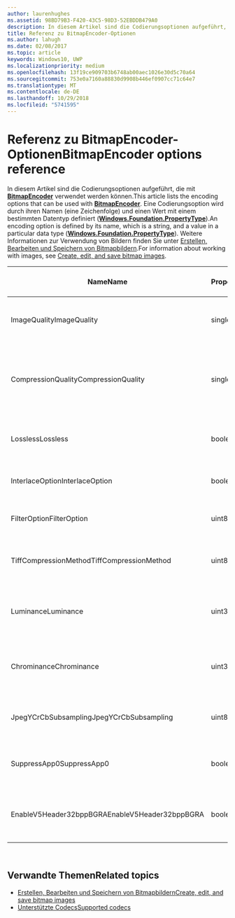 ```yaml
---
author: laurenhughes
ms.assetid: 98BD79B3-F420-43C5-98D3-52EBDDB479A0
description: In diesem Artikel sind die Codierungsoptionen aufgeführt, die mit BitmapEncoder verwendet werden können.
title: Referenz zu BitmapEncoder-Optionen
ms.author: lahugh
ms.date: 02/08/2017
ms.topic: article
keywords: Windows10, UWP
ms.localizationpriority: medium
ms.openlocfilehash: 13f19ce909703b6748ab00aec1026e30d5c70a64
ms.sourcegitcommit: 753e0a7160a88830d9908b446ef0907cc71c64e7
ms.translationtype: MT
ms.contentlocale: de-DE
ms.lasthandoff: 10/29/2018
ms.locfileid: "5741595"
---
```

# <a name="bitmapencoder-options-reference"></a><span data-ttu-id="12942-104">Referenz zu BitmapEncoder-Optionen</span><span class="sxs-lookup"><span data-stu-id="12942-104">BitmapEncoder options reference</span></span>


<span data-ttu-id="12942-105">In diesem Artikel sind die Codierungsoptionen aufgeführt, die mit [**BitmapEncoder**](https://msdn.microsoft.com/library/windows/apps/br226206) verwendet werden können.</span><span class="sxs-lookup"><span data-stu-id="12942-105">This article lists the encoding options that can be used with [**BitmapEncoder**](https://msdn.microsoft.com/library/windows/apps/br226206).</span></span> <span data-ttu-id="12942-106">Eine Codierungsoption wird durch ihren Namen (eine Zeichenfolge) und einen Wert mit einem bestimmten Datentyp definiert ([**Windows.Foundation.PropertyType**](https://msdn.microsoft.com/library/windows/apps/br225871)).</span><span class="sxs-lookup"><span data-stu-id="12942-106">An encoding option is defined by its name, which is a string, and a value in a particular data type ([**Windows.Foundation.PropertyType**](https://msdn.microsoft.com/library/windows/apps/br225871)).</span></span> <span data-ttu-id="12942-107">Weitere Informationen zur Verwendung von Bildern finden Sie unter [Erstellen, Bearbeiten und Speichern von Bitmapbildern](imaging.md).</span><span class="sxs-lookup"><span data-stu-id="12942-107">For information about working with images, see [Create, edit, and save bitmap images](imaging.md).</span></span>

| <span data-ttu-id="12942-108">Name</span><span class="sxs-lookup"><span data-stu-id="12942-108">Name</span></span>                    | <span data-ttu-id="12942-109">PropertyType</span><span class="sxs-lookup"><span data-stu-id="12942-109">PropertyType</span></span> | <span data-ttu-id="12942-110">Verwendungshinweise</span><span class="sxs-lookup"><span data-stu-id="12942-110">Usage notes</span></span>                                                                                        | <span data-ttu-id="12942-111">Gültige Formate</span><span class="sxs-lookup"><span data-stu-id="12942-111">Valid formats</span></span> |
|-------------------------|--------------|----------------------------------------------------------------------------------------------------|---------------|
| <span data-ttu-id="12942-112">ImageQuality</span><span class="sxs-lookup"><span data-stu-id="12942-112">ImageQuality</span></span>            | <span data-ttu-id="12942-113">single</span><span class="sxs-lookup"><span data-stu-id="12942-113">single</span></span>       | <span data-ttu-id="12942-114">Gültige Werte von 0 bis 1,0</span><span class="sxs-lookup"><span data-stu-id="12942-114">Valid values from 0 to 1.0.</span></span> <span data-ttu-id="12942-115">Höhere Werte bedeuten höhere Qualität</span><span class="sxs-lookup"><span data-stu-id="12942-115">Higher values indicate higher quality</span></span>                                 | <span data-ttu-id="12942-116">JPEG, JPEG-XR</span><span class="sxs-lookup"><span data-stu-id="12942-116">JPEG, JPEG-XR</span></span> |
| <span data-ttu-id="12942-117">CompressionQuality</span><span class="sxs-lookup"><span data-stu-id="12942-117">CompressionQuality</span></span>      | <span data-ttu-id="12942-118">single</span><span class="sxs-lookup"><span data-stu-id="12942-118">single</span></span>       | <span data-ttu-id="12942-119">Gültige Werte von 0 bis 1,0</span><span class="sxs-lookup"><span data-stu-id="12942-119">Valid values from 0 to 1.0.</span></span> <span data-ttu-id="12942-120">Höhere Werte bedeuten ein effizienteres und langsameres Komprimierungsverfahren</span><span class="sxs-lookup"><span data-stu-id="12942-120">Higher values indicate a more efficient and slower compression scheme</span></span> | <span data-ttu-id="12942-121">TIFF</span><span class="sxs-lookup"><span data-stu-id="12942-121">TIFF</span></span>          |
| <span data-ttu-id="12942-122">Lossless</span><span class="sxs-lookup"><span data-stu-id="12942-122">Lossless</span></span>                | <span data-ttu-id="12942-123">boolean</span><span class="sxs-lookup"><span data-stu-id="12942-123">boolean</span></span>      | <span data-ttu-id="12942-124">Wenn dieser Wert auf „true“ festgelegt ist, wird die Option „ImageQuality“ ignoriert.</span><span class="sxs-lookup"><span data-stu-id="12942-124">If this is set to true, the ImageQuality option is ignored</span></span>                                        | <span data-ttu-id="12942-125">JPEG-XR</span><span class="sxs-lookup"><span data-stu-id="12942-125">JPEG-XR</span></span>       |
| <span data-ttu-id="12942-126">InterlaceOption</span><span class="sxs-lookup"><span data-stu-id="12942-126">InterlaceOption</span></span>         | <span data-ttu-id="12942-127">boolean</span><span class="sxs-lookup"><span data-stu-id="12942-127">boolean</span></span>      | <span data-ttu-id="12942-128">Gibt an, ob der Interlacemodus für das Bild verwendet wird</span><span class="sxs-lookup"><span data-stu-id="12942-128">Whether to interlace the image</span></span>                                                                    | <span data-ttu-id="12942-129">PNG</span><span class="sxs-lookup"><span data-stu-id="12942-129">PNG</span></span>           |
| <span data-ttu-id="12942-130">FilterOption</span><span class="sxs-lookup"><span data-stu-id="12942-130">FilterOption</span></span>            | <span data-ttu-id="12942-131">uint8</span><span class="sxs-lookup"><span data-stu-id="12942-131">uint8</span></span>        | <span data-ttu-id="12942-132">Verwenden Sie die [**PngFilterMode**](https://msdn.microsoft.com/library/windows/apps/br226389)-Enumeration.</span><span class="sxs-lookup"><span data-stu-id="12942-132">Use the [**PngFilterMode**](https://msdn.microsoft.com/library/windows/apps/br226389) enumeration</span></span>                                | <span data-ttu-id="12942-133">PNG</span><span class="sxs-lookup"><span data-stu-id="12942-133">PNG</span></span>           |
| <span data-ttu-id="12942-134">TiffCompressionMethod</span><span class="sxs-lookup"><span data-stu-id="12942-134">TiffCompressionMethod</span></span>   | <span data-ttu-id="12942-135">uint8</span><span class="sxs-lookup"><span data-stu-id="12942-135">uint8</span></span>        | <span data-ttu-id="12942-136">Verwenden Sie die [**TiffCompressionMode**](https://msdn.microsoft.com/library/windows/apps/br226399)-Enumeration.</span><span class="sxs-lookup"><span data-stu-id="12942-136">Use the [**TiffCompressionMode**](https://msdn.microsoft.com/library/windows/apps/br226399) enumeration</span></span>                    | <span data-ttu-id="12942-137">TIFF</span><span class="sxs-lookup"><span data-stu-id="12942-137">TIFF</span></span>          |
| <span data-ttu-id="12942-138">Luminance</span><span class="sxs-lookup"><span data-stu-id="12942-138">Luminance</span></span>               | <span data-ttu-id="12942-139">uint32Array</span><span class="sxs-lookup"><span data-stu-id="12942-139">uint32Array</span></span>  | <span data-ttu-id="12942-140">Ein Array mit 64Elementen, das die Quantifizierungskonstanten für die Leuchtdichte enthält</span><span class="sxs-lookup"><span data-stu-id="12942-140">An array of 64 elements containing luminance quantization constants</span></span>                               | <span data-ttu-id="12942-141">JPEG</span><span class="sxs-lookup"><span data-stu-id="12942-141">JPEG</span></span>          |
| <span data-ttu-id="12942-142">Chrominance</span><span class="sxs-lookup"><span data-stu-id="12942-142">Chrominance</span></span>             | <span data-ttu-id="12942-143">uint32Array</span><span class="sxs-lookup"><span data-stu-id="12942-143">uint32Array</span></span>  | <span data-ttu-id="12942-144">Ein Array mit 64Elementen, das die Quantifizierungskonstanten für die Chrominanz enthält</span><span class="sxs-lookup"><span data-stu-id="12942-144">An array of 64 elements containing chrominance quantization constants</span></span>                             | <span data-ttu-id="12942-145">JPEG</span><span class="sxs-lookup"><span data-stu-id="12942-145">JPEG</span></span>          |
| <span data-ttu-id="12942-146">JpegYCrCbSubsampling</span><span class="sxs-lookup"><span data-stu-id="12942-146">JpegYCrCbSubsampling</span></span>    | <span data-ttu-id="12942-147">uint8</span><span class="sxs-lookup"><span data-stu-id="12942-147">uint8</span></span>        | <span data-ttu-id="12942-148">Verwenden Sie die [**JpegSubsamplingMode**](https://msdn.microsoft.com/library/windows/apps/br226386)-Enumeration</span><span class="sxs-lookup"><span data-stu-id="12942-148">Use the [**JpegSubsamplingMode**](https://msdn.microsoft.com/library/windows/apps/br226386) enumeration</span></span>                    | <span data-ttu-id="12942-149">JPEG</span><span class="sxs-lookup"><span data-stu-id="12942-149">JPEG</span></span>          |
| <span data-ttu-id="12942-150">SuppressApp0</span><span class="sxs-lookup"><span data-stu-id="12942-150">SuppressApp0</span></span>            | <span data-ttu-id="12942-151">boolean</span><span class="sxs-lookup"><span data-stu-id="12942-151">boolean</span></span>      | <span data-ttu-id="12942-152">Gibt an, ob die Erstellung eines App0-Metadatenblocks unterdrückt wird</span><span class="sxs-lookup"><span data-stu-id="12942-152">Whether to suppress the creation of an App0 metadata block</span></span>                                        | <span data-ttu-id="12942-153">JPEG</span><span class="sxs-lookup"><span data-stu-id="12942-153">JPEG</span></span>          |
| <span data-ttu-id="12942-154">EnableV5Header32bppBGRA</span><span class="sxs-lookup"><span data-stu-id="12942-154">EnableV5Header32bppBGRA</span></span> | <span data-ttu-id="12942-155">boolean</span><span class="sxs-lookup"><span data-stu-id="12942-155">boolean</span></span>      | <span data-ttu-id="12942-156">Gibt an, ob die Codierung als Version5 des BMP-Formats erfolgen soll, die Alphawerte unterstützt.</span><span class="sxs-lookup"><span data-stu-id="12942-156">Whether to encode to a version 5 BMP which supports alpha</span></span>                                         | <span data-ttu-id="12942-157">BMP</span><span class="sxs-lookup"><span data-stu-id="12942-157">BMP</span></span>           |

 

## <a name="related-topics"></a><span data-ttu-id="12942-158">Verwandte Themen</span><span class="sxs-lookup"><span data-stu-id="12942-158">Related topics</span></span>

* [<span data-ttu-id="12942-159">Erstellen, Bearbeiten und Speichern von Bitmapbildern</span><span class="sxs-lookup"><span data-stu-id="12942-159">Create, edit, and save bitmap images</span></span>](imaging.md)
* [<span data-ttu-id="12942-160">Unterstützte Codecs</span><span class="sxs-lookup"><span data-stu-id="12942-160">Supported codecs</span></span>](supported-codecs.md)

 




